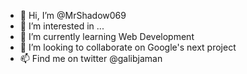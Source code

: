 - 👋 Hi, I’m @MrShadow069
- 👀 I’m interested in ...
- 🌱 I’m currently learning Web Development
- 💞️ I’m looking to collaborate on Google's next project
- 📫 Find me on twitter @galibjaman

<!---
MrShadow069/MrShadow069 is a ✨ special ✨ repository because its `README.md` (this file) appears on your GitHub profile.
You can click the Preview link to take a look at your changes.
--->
